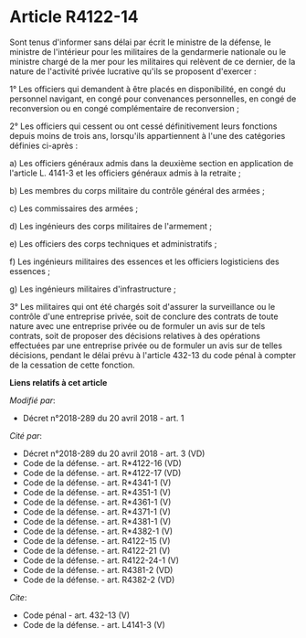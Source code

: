 # Article R4122-14

Sont tenus d'informer sans délai par écrit le ministre de la défense, le ministre de l'intérieur pour les militaires de la
gendarmerie nationale ou le ministre chargé de la mer pour les militaires qui relèvent de ce dernier, de la nature de
l'activité privée lucrative qu'ils se proposent d'exercer : 

1° Les officiers qui demandent à être placés en disponibilité, en congé du personnel navigant, en congé pour convenances
personnelles, en congé de reconversion ou en congé complémentaire de reconversion ; 

2° Les officiers qui cessent ou ont cessé définitivement leurs fonctions depuis moins de trois ans, lorsqu'ils appartiennent
à l'une des catégories définies ci-après : 

a) Les officiers généraux admis dans la deuxième section en application de l'article L. 4141-3 et les officiers généraux
admis à la retraite ; 

b) Les membres du corps militaire du contrôle général des armées ; 

c) Les commissaires des armées ; 

d) Les ingénieurs des corps militaires de l'armement ; 

e) Les officiers des corps techniques et administratifs ; 

f) Les ingénieurs militaires des essences et les officiers logisticiens des essences ; 

g) Les ingénieurs militaires d'infrastructure ; 

3° Les militaires qui ont été chargés soit d'assurer la surveillance ou le contrôle d'une entreprise privée, soit de conclure
des contrats de toute nature avec une entreprise privée ou de formuler un avis sur de tels contrats, soit de proposer des
décisions relatives à des opérations effectuées par une entreprise privée ou de formuler un avis sur de telles décisions,
pendant le délai prévu à l'article 432-13 du code pénal à compter de la cessation de cette fonction.

**Liens relatifs à cet article**

_Modifié par_:

  - Décret n°2018-289 du 20 avril 2018 - art. 1

_Cité par_:

  - Décret n°2018-289 du 20 avril 2018 - art. 3 (VD)
  - Code de la défense. - art. R*4122-16 (VD)
  - Code de la défense. - art. R*4122-17 (VD)
  - Code de la défense. - art. R*4341-1 (V)
  - Code de la défense. - art. R*4351-1 (V)
  - Code de la défense. - art. R*4361-1 (V)
  - Code de la défense. - art. R*4371-1 (V)
  - Code de la défense. - art. R*4381-1 (V)
  - Code de la défense. - art. R*4382-1 (V)
  - Code de la défense. - art. R4122-15 (V)
  - Code de la défense. - art. R4122-21 (V)
  - Code de la défense. - art. R4122-24-1 (V)
  - Code de la défense. - art. R4381-2 (VD)
  - Code de la défense. - art. R4382-2 (VD)

_Cite_:

  - Code pénal - art. 432-13 (V)
  - Code de la défense. - art. L4141-3 (V)
